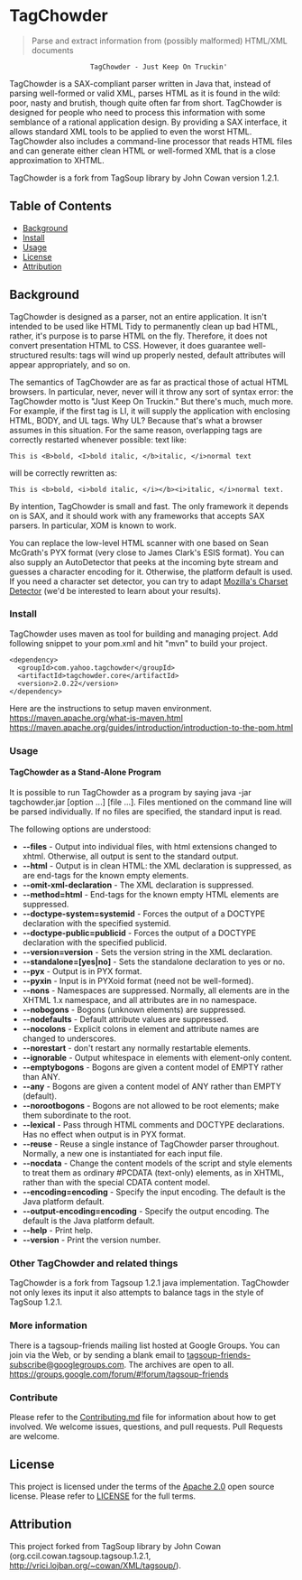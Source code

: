 # TagChowder
> Parse and extract information from (possibly malformed) HTML/XML documents

                        TagChowder - Just Keep On Truckin'

TagChowder is a SAX-compliant parser written in Java that, instead of parsing well-formed or valid XML, parses HTML as it is found in the wild: poor, nasty and brutish, though quite often far from short. TagChowder is designed for people who need to process this information with some semblance of a rational application design. By providing a SAX interface, it allows standard XML tools to be applied to even the worst HTML. TagChowder also includes a command-line processor that reads HTML files and can generate either clean HTML or well-formed XML that is a close approximation to XHTML.

TagChowder is a fork from TagSoup library by John Cowan version 1.2.1.

## Table of Contents

- [Background](#background)
- [Install](#install)
- [Usage](#usage)
- [License](#license)
- [Attribution](#Attribution)

## Background

TagChowder is designed as a parser, not an entire application. It isn't intended to be used like HTML Tidy to permanently clean up bad HTML, rather, it's purpose is to parse HTML on the fly. Therefore, it does not convert presentation HTML to CSS. However, it does guarantee well-structured results: tags will wind up properly nested, default attributes will appear appropriately, and so on.

The semantics of TagChowder are as far as practical those of actual HTML browsers. In particular, never, never will it throw any sort of syntax error: the TagChowder motto is "Just Keep On Truckin." But there's much, much more. For example, if the first tag is LI, it will supply the application with enclosing HTML, BODY, and UL tags. Why UL? Because that's what a browser assumes in this situation. For the same reason, overlapping tags are correctly restarted whenever possible: text like:

`This is <B>bold, <I>bold italic, </b>italic, </i>normal text`

will be correctly rewritten as:

`This is <b>bold, <i>bold italic, </i></b><i>italic, </i>normal text.`

By intention, TagChowder is small and fast. The only framework it depends on is SAX, and it should work with any frameworks that accepts SAX parsers. In particular, XOM is known to work.

You can replace the low-level HTML scanner with one based on Sean McGrath's PYX format (very close to James Clark's ESIS format). You can also supply an AutoDetector that peeks at the incoming byte stream and guesses a character encoding for it. Otherwise, the platform default is used. If you need a character set detector, you can try to adapt [Mozilla's Charset Detector](https://www-archive.mozilla.org/projects/intl/chardet.html) (we'd be interested to learn about your results).

### Install

TagChowder uses maven as tool for building and managing project. Add following snippet to your pom.xml and hit "mvn" to build your project.

```
<dependency>
  <groupId>com.yahoo.tagchowder</groupId>
  <artifactId>tagchowder.core</artifactId>
  <version>2.0.22</version>
</dependency>
```
Here are the instructions to setup maven environment.
https://maven.apache.org/what-is-maven.html
https://maven.apache.org/guides/introduction/introduction-to-the-pom.html

### Usage
#### TagChowder as a Stand-Alone Program

It is possible to run TagChowder as a program by saying java -jar tagchowder.jar [option ...] [file ...]. Files mentioned on the command line will be parsed individually. If no files are specified, the standard input is read.

The following options are understood:

* **--files** - Output into individual files, with html extensions changed to xhtml. Otherwise, all output is sent to the standard output.
* **--html** - Output is in clean HTML: the XML declaration is suppressed, as are end-tags for the known empty elements.
* **--omit-xml-declaration** - The XML declaration is suppressed.
* **--method=html** - End-tags for the known empty HTML elements are suppressed.
* **--doctype-system=systemid** - Forces the output of a DOCTYPE declaration with the specified systemid.
* **--doctype-public=publicid** - Forces the output of a DOCTYPE declaration with the specified publicid.
* **--version=version** - Sets the version string in the XML declaration.
* **--standalone=[yes|no]** - Sets the standalone declaration to yes or no.
* **--pyx** - Output is in PYX format.
* **--pyxin** - Input is in PYXoid format (need not be well-formed).
* **--nons** - Namespaces are suppressed. Normally, all elements are in the XHTML 1.x namespace, and all attributes are in no namespace.
* **--nobogons** - Bogons (unknown elements) are suppressed.
* **--nodefaults** - Default attribute values are suppressed.
* **--nocolons** - Explicit colons in element and attribute names are changed to underscores.
* **--norestart** - don't restart any normally restartable elements.
* **--ignorable** - Output whitespace in elements with element-only content.
* **--emptybogons** - Bogons are given a content model of EMPTY rather than ANY.
* **--any** - Bogons are given a content model of ANY rather than EMPTY (default).
* **--norootbogons** - Bogons are not allowed to be root elements; make them subordinate to the root.
* **--lexical** - Pass through HTML comments and DOCTYPE declarations. Has no effect when output is in PYX format.
* **--reuse** - Reuse a single instance of TagChowder parser throughout. Normally, a new one is instantiated for each input file.
* **--nocdata** - Change the content models of the script and style elements to treat them as ordinary #PCDATA (text-only) elements, as in XHTML, rather than with the special CDATA content model.
* **--encoding=encoding** - Specify the input encoding. The default is the Java platform default.
* **--output-encoding=encoding** - Specify the output encoding. The default is the Java platform default.
* **--help** - Print help.
* **--version** - Print the version number.

### Other TagChowder and related things

TagChowder is a fork from Tagsoup 1.2.1 java implementation. TagChowder not only lexes its input it also attempts to balance tags in the style of TagSoup 1.2.1.

### More information

There is a tagsoup-friends mailing list hosted at Google Groups. You can join via the Web, or by sending a blank email to tagsoup-friends-subscribe@googlegroups.com. The archives are open to all. https://groups.google.com/forum/#!forum/tagsoup-friends

### Contribute

Please refer to the [Contributing.md](Contributing.md) file for information about how to get involved. We welcome issues, questions, and pull requests. Pull Requests are welcome.

## License

This project is licensed under the terms of the [Apache 2.0](LICENSE-Apache-2.0) open source license. Please refer to [LICENSE](LICENSE) for the full terms.

## Attribution

This project forked from TagSoup library by John Cowan (org.ccil.cowan.tagsoup.tagsoup.1.2.1, http://vrici.lojban.org/~cowan/XML/tagsoup/).
